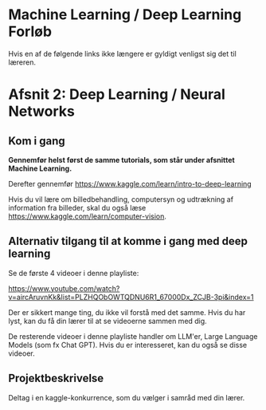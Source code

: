 # Machine Learning / Deep Learning Forløb

Hvis en af de følgende links ikke længere er gyldigt venligst sig det til læreren.

# Afsnit 2: Deep Learning / Neural Networks

## ****Kom i gang****

**Gennemfør helst først de samme tutorials, som står under afsnittet Machine Learning.**

Derefter gennemfør https://www.kaggle.com/learn/intro-to-deep-learning

Hvis du vil lære om billedbehandling, computersyn og udtrækning af information fra billeder, skal du også læse https://www.kaggle.com/learn/computer-vision.  

## Alternativ tilgang til at komme i gang med deep learning

Se de første 4 videoer i denne playliste:

https://www.youtube.com/watch?v=aircAruvnKk&list=PLZHQObOWTQDNU6R1_67000Dx_ZCJB-3pi&index=1

Der er sikkert mange ting, du ikke vil forstå med det samme. Hvis du har lyst, kan du få din lærer til at se videoerne sammen med dig.

De resterende videoer i denne playliste handler om LLM'er, Large Language Models (som fx Chat GPT). Hvis du er interesseret, kan du også se disse videoer.

## ****Projektbeskrivelse****

Deltag i en kaggle-konkurrence, som du vælger i samråd med din lærer.
